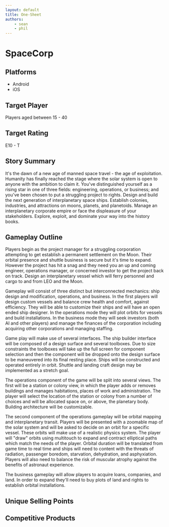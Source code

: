 ```yaml
---
layout: default
title: One-Sheet 
authors: 
    - sean
    - phil
---
```

# SpaceCorp 

## Platforms

* Android 
* iOS 

## Target Player 

Players aged between 15 - 40 

## Target Rating

E10 - T

## Story Summary

It's the dawn of a new age of manned space travel - the age of exploitation. 
Humanity has finally reached the stage where the solar system is open to anyone
with the ambition to claim it. You've distinguished yourself as a rising star
in one of three fields: engineering, operations, or business; and you've been 
chosen to put a struggling project to rights. Design and build the next 
generation of interplanetary space ships. Establish colonies, industries, and 
attractions on moons, planets, and planetoids. Manage an interplanetary 
corporate empire or face the displeasure of your stakeholders. Explore, exploit, 
and dominate your way into the history books. 

## Gameplay Outline

Players begin as the project manager for a struggling corporation attempting to 
get establish a permanent settlement on the Moon. Their orbital presence and 
shuttle business is secure but it's time to expand. However the project has hit 
a snag and they need you an up and coming engineer, operations manager, or 
concerned investor to get the project back on track. Design an interplanetary 
vessel which will ferry personnel and cargo to and from LEO and the Moon. 

Gameplay will consist of three distinct but interconnected mechanics: ship 
design and modification, operations, and business. In the first players will 
design custom vessels and balance crew health and comfort, against efficiency. 
They will be able to customize their ships and will have an open ended ship 
designer. In the operations mode they will plot orbits for vessels and build 
installations. In the business mode they will seek investors (both AI and 
other players) and manage the finances of the corporation including acquiring 
other corporations and managing staffing. 

Game play will make use of several interfaces. The ship builder interface will
be composed of a design surface and several toolboxes. Due to size constraints 
the toolboxes will take up the full screen for component selection and then the 
component will be dropped onto the design surface to be maneuvered into its final
resting place. Ships will be constructed and operated entirely in orbit. Shuttle
and landing craft design may be implemented as a stretch goal. 

The operations component of the game will be split into several views. The first 
will be a station or colony view, in which the player adds or removes buildings
and manages habitations, places of work and administration. The player will 
select the location of the station or colony from a number of choices and will be 
allocated space on, or above, the planetary body. Building architecture will be 
customizable. 

The second component of the operations gameplay will be orbital mapping and 
interplanetary transit. Players will be presented with a zoomable map of the 
solar system and will be asked to decide on an orbit for a specific vessel. 
These orbits will make use of a realistic physics system. The player will "draw"
orbits using multitouch to expand and contract elliptical paths which match the
needs of the player. Orbital duration will be translated from game time to real
time and ships will need to content with the threats of radiation, passenger 
boredom, starvation, dehydration, and asphyxiation. Players will also need to 
balance the risk of muscular atrophy against the benefits of astronaut 
experience.

The business gameplay will allow players to acquire loans, companies, and land. 
In order to expand they'll need to buy plots of land and rights to establish
orbital installations. 

## Unique Selling Points
## Competitive Products